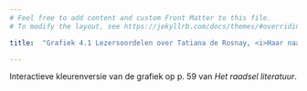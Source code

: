 ```yaml
---
# Feel free to add content and custom Front Matter to this file.
# To modify the layout, see https://jekyllrb.com/docs/themes/#overriding-theme-defaults

title:  "Grafiek 4.1 Lezersoordelen over Tatiana de Rosnay, <i>Haar naam was Sarah</i>"

---
```

Interactieve kleurenversie van de grafiek op p. 59 van *Het raadsel literatuur*.

<script src="https://d3js.org/d3.v6.min.js" defer></script>
<script src="https://d3js.org/d3-scale.v3.min.js" defer></script>

<script src="js/companion_utils_locale-nl.js" defer></script>
<script src="js/companion_utils_colors.js" defer></script>
<script src="js/companion_utils_svg2png.js" defer></script>
<script src="js/companion_abstraction_data_point_labeler.js" defer></script>
<script src="js/companion_abstraction_barchart.js" defer></script>

<script src="js/companion_chart_4-1_sarah.js" defer></script>

<div class="chart_float" id="chart_4-1_sarah">
  <div class="plot"></div>
</div>

<!-- **Hoe zijn de metingen te repliceren?**
VOORBEELDQUERY HIER! -->
